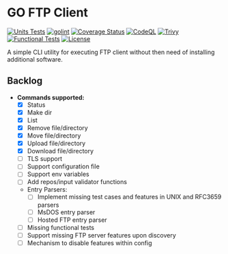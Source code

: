 # GO FTP Client

[![Units Tests](https://github.com/alexZaicev/go-ftp-client/actions/workflows/unit-tests.yaml/badge.svg)](https://github.com/alexZaicev/go-ftp-client/actions/workflows/unit-tests.yaml)
[![golint](https://github.com/alexZaicev/go-ftp-client/actions/workflows/golint.yaml/badge.svg)](https://github.com/alexZaicev/go-ftp-client/actions/workflows/golint.yaml)
[![Coverage Status](https://coveralls.io/repos/github/alexZaicev/go-ftp-client/badge.svg)](https://coveralls.io/github/alexZaicev/go-ftp-client)
[![CodeQL](https://github.com/alexZaicev/go-ftp-client/actions/workflows/codeql.yaml/badge.svg)](https://github.com/alexZaicev/go-ftp-client/actions/workflows/codeql.yaml)
[![Trivy](https://github.com/alexZaicev/go-ftp-client/actions/workflows/trivy.yaml/badge.svg)](https://github.com/alexZaicev/go-ftp-client/actions/workflows/trivy.yaml)
[![Functional Tests](https://github.com/alexZaicev/go-ftp-client/actions/workflows/functional-tests.yaml/badge.svg)](https://github.com/alexZaicev/go-ftp-client/actions/workflows/functional-tests.yaml)
[![License](https://img.shields.io/badge/License-Apache_2.0-blue.svg)](https://opensource.org/licenses/Apache-2.0)

A simple CLI utility for executing FTP client without then need of installing additional software.

## Backlog

- **Commands supported:**
  - [x] Status
  - [x] Make dir
  - [x] List
  - [x] Remove file/directory
  - [x] Move file/directory
  - [x] Upload file/directory
  - [x] Download file/directory
  - [ ] TLS support
  - [ ] Support configuration file
  - [ ] Support env variables
  - [ ] Add repos/input validator functions
  - Entry Parsers:
    - [ ] Implement missing test cases and features in UNIX and RFC3659 parsers
    - [ ] MsDOS entry parser
    - [ ] Hosted FTP entry parser
  - [ ] Missing functional tests
  - [ ] Support missing FTP server features upon discovery
  - [ ] Mechanism to disable features within config
